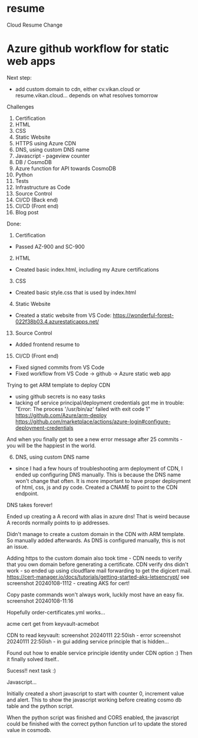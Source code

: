 # resume
Cloud Resume Change

# Azure github workflow for static web apps

Next step:
 - add custom domain to cdn, either cv.vikan.cloud or resume.vikan.cloud... depends on what resolves tomorrow


Challenges
1. Certification
2. HTML
3. CSS
4. Static Website
5. HTTPS using Azure CDN
6. DNS, using custom DNS name
7. Javascript - pageview counter
8. DB / CosmoDB
9. Azure function for API towards CosmoDB
10. Python 
11. Tests
12. Infrastructure as Code
13. Source Control
14. CI/CD (Back end)
15. CI/CD (Front end)
16. Blog post

Done:
1. Certification
- Passed AZ-900 and SC-900
2. HTML
- Created basic index.html, including my Azure certifications
3. CSS
- Created basic style.css that is used by index.html
4. Static Website
- Created a static website from VS Code: https://wonderful-forest-022f38b03.4.azurestaticapps.net/


13. Source Control
- Added frontend resume to 
15. CI/CD (Front end)
- Fixed signed commits from VS Code
- Fixed workflow from VS Code -> github -> Azure static web app



Trying to get ARM template to deploy CDN
- using github secrets is no easy tasks
- lacking of service principal/deployment credentials got me in trouble:
    "Error: The process '/usr/bin/az' failed with exit code 1"
    https://github.com/Azure/arm-deploy
    https://github.com/marketplace/actions/azure-login#configure-deployment-credentials

And when you finally get to see a new error message after 25 commits - you will be the happiest in the world.


6. DNS, using custom DNS name
- since I had a few hours of troubleshooting arm deployment of CDN, I ended up configuring DNS manually. This is because the DNS name won't change that often. It is more important to have proper deployment of html, css, js and py code. 
 Created a CNAME to point to the CDN endpoint.

 DNS takes forever! 

 Ended up creating a A record with alias in azure dns! That is weird because A records normally points to ip addresses.

 Didn't manage to create a custom domain in the CDN with ARM template. So manually added afterwards. As DNS is configured manually, this is not an issue.

 Adding https to the custom domain also took time - CDN needs to verify that you own domain before generating a certificate.
 CDN verify dns didn't work - so ended up using cloudflare mail forwarding to get the digicert mail. 
 https://cert-manager.io/docs/tutorials/getting-started-aks-letsencrypt/
 see screenshot 20240108-1112 - creating AKS for cert!

 Copy paste commands won't always work, luckily most have an easy fix.
 screenshot 20240108-11:16

Hopefully order-certificates.yml works...
 

acme cert get from keyvault-acmebot

CDN to read keyvault:
screenshot 20240111 22:50ish - error
screenshot 20240111 22:50ish - in gui
adding service principle that is hidden...

Found out how to enable service principle identity under CDN option :) 
Then it finally solved itself..

Sucess!! next task :) 

Javascript...

Initially created a short javascript to start with counter 0, increment value and alert. This to show the javascript working before creating cosmo db table and the python script.

When the python script was finished and CORS enabled, the javascript could be finished with the correct python function url to update the stored value in cosmodb.

